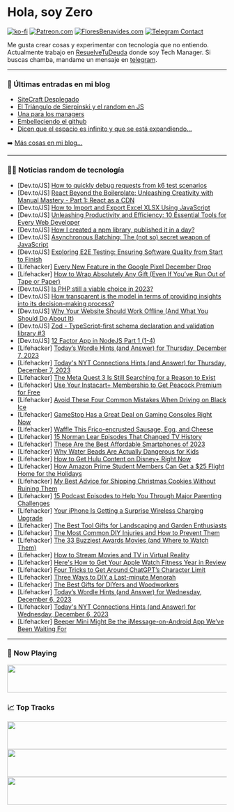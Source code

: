 # Hola, soy Zero

[![ko-fi](https://ko-fi.com/img/githubbutton_sm.svg)](https://ko-fi.com/J3J4N0LUK)
[![Patreon.com](https://img.shields.io/endpoint.svg?url=https%3A%2F%2Fshieldsio-patreon.vercel.app%2Fapi%3Fusername%3Dzerodragon%26type%3Dpatrons&style=for-the-badge)](https://patreon.com/zerodragon)
[![FloresBenavides.com](https://img.shields.io/website?down_message=oops&label=MiBlog&style=for-the-badge&up_message=online&url=https%3A%2F%2Ffloresbenavides.com)](https://floresbenavides.com)
[![Telegram Contact](https://img.shields.io/badge/escr%C3%ADbeme-ZeroDragon-%2326A5E4?style=for-the-badge&logo=telegram)](https://t.me/zerodragon)

Me gusta crear cosas y experimentar con tecnología que no entiendo.
Actualmente trabajo en [ResuelveTuDeuda](http://github.com/resuelve) donde soy Tech Manager.
Si buscas chamba, mandame un mensaje en [telegram](https://t.me/zerodragon).

---

### 📕 Últimas entradas en mi blog
<!-- BLOG-POST-LIST:START -->
- [SiteCraft Desplegado](https://floresbenavides.com/sitecraft-desplegado/)
- [El Triángulo de Sierpinski y el random en JS](https://floresbenavides.com/el-triangulo-de-sierpinski-y-el-random-en-js/)
- [Una para los managers](https://floresbenavides.com/una-para-los-managers/)
- [Embelleciendo el github](https://floresbenavides.com/embelleciendo-el-github/)
- [Dicen que el espacio es infinito y que se está expandiendo…](https://floresbenavides.com/dicen-que-el-espacio-es-infinito-y-que-se-esta-expandiendo/)
<!-- BLOG-POST-LIST:END -->

➡️ [Más cosas en mi blog...](https://floresbenavides.com)

---

### 👨‍💻 Noticias random de tecnología
<!-- TECH-POSTS:START -->
- [Dev.to/JS] [How to quickly debug requests from k6 test scenarios](https://dev.to/gpiechnik/how-to-quickly-debug-requests-from-k6-test-scenarios-4id3)
- [Dev.to/JS] [React Beyond the Boilerplate: Unleashing Creativity with Manual Mastery - Part 1: React as a CDN](https://dev.to/ajayprakash/react-beyond-the-boilerplate-unleashing-creativity-with-manual-mastery-part-1-using-react-as-a-cdn-without-npm-or-jsx-8oe)
- [Dev.to/JS] [How to Import and Export Excel XLSX Using JavaScript](https://dev.to/mescius/how-to-import-and-export-excel-xlsx-using-javascript-21mj)
- [Dev.to/JS] [Unleashing Productivity and Efficiency: 10 Essential Tools for Every Web Developer](https://dev.to/bhavesh_yadav/unleashing-productivity-and-efficiency-10-essential-tools-for-every-web-developer-256n)
- [Dev.to/JS] [How I created a npm library, published it in a day?](https://dev.to/mank42/how-i-created-a-npm-library-published-it-in-a-day-9b2)
- [Dev.to/JS] [Asynchronous Batching: The &lpar;not so&rpar; secret weapon of JavaScript](https://dev.to/cadienvan/asynchronous-batching-the-not-so-secret-weapon-of-javascript-2gno)
- [Dev.to/JS] [Exploring E2E Testing: Ensuring Software Quality from Start to Finish](https://dev.to/keploy/exploring-e2e-testing-ensuring-software-quality-from-start-to-finish-283e)
- [Lifehacker] [Every New Feature in the Google Pixel December Drop](https://lifehacker.com/tech/december-feature-drop-for-pixel-phones)
- [Lifehacker] [How to Wrap Absolutely Any Gift &lpar;Even If You’ve Run Out of Tape or Paper&rpar;](https://lifehacker.com/home/gift-wrapping-for-holidays)
- [Dev.to/JS] [Is PHP still a viable choice in 2023?](https://dev.to/cnastasi/is-php-still-a-viable-choice-in-2023-3gfn)
- [Dev.to/JS] [How transparent is the model in terms of providing insights into its decision-making process?](https://dev.to/yagnapandya9/how-transparent-is-the-model-in-terms-of-providing-insights-into-its-decision-making-process-gdj)
- [Dev.to/JS] [Why Your Website Should Work Offline &lpar;And What You Should Do About It&rpar;](https://dev.to/opensourcee/why-your-website-should-work-offline-and-what-you-should-do-about-it-fck)
- [Dev.to/JS] [Zod - TypeScript-first schema declaration and validation library #3](https://dev.to/nhannguyendevjs/zod-typescript-first-schema-declaration-and-validation-library-2-4k38)
- [Dev.to/JS] [12 Factor App in NodeJS Part 1 &lpar;1-4&rpar;](https://dev.to/sumitbhanushali/12-factor-app-in-nodejs-part-1-1-4-5gp2)
- [Lifehacker] [Today’s Wordle Hints &lpar;and Answer&rpar; for Thursday, December 7, 2023](https://lifehacker.com/entertainment/wordle-answer-today-december-7-2023)
- [Lifehacker] [Today&#39;s NYT Connections Hints &lpar;and Answer&rpar; for Thursday, December 7, 2023](https://lifehacker.com/entertainment/nyt-connections-answer-today-december-7-2023)
- [Lifehacker] [The Meta Quest 3 Is Still Searching for a Reason to Exist](https://lifehacker.com/tech/meta-quest-3-review-still-searching-for-a-reason-to-exist)
- [Lifehacker] [Use Your Instacart+ Membership to Get Peacock Premium for Free](https://lifehacker.com/entertainment/free-peacock-premium-instacart-membership)
- [Lifehacker] [Avoid These Four Common Mistakes When Driving on Black Ice](https://lifehacker.com/travel/black-ice-driving-tips-and-mistakes)
- [Lifehacker] [GameStop Has a Great Deal on Gaming Consoles Right Now](https://lifehacker.com/entertainment/gamestop-deal-ps5-xbox-nintendo-switch)
- [Lifehacker] [Waffle This Frico-encrusted Sausage, Egg, and Cheese](https://lifehacker.com/food-drink/frico-encrusted-sausage-egg-and-cheese-waffle-sandwich)
- [Lifehacker] [15 Norman Lear Episodes That Changed TV History](https://lifehacker.com/15-norman-lear-episodes-that-changed-tv-history-1849337456)
- [Lifehacker] [These Are the Best Affordable Smartphones of 2023](https://lifehacker.com/tech/the-best-affordable-smartphones-2023)
- [Lifehacker] [Why Water Beads Are Actually Dangerous for Kids](https://lifehacker.com/family/why-water-beads-are-dangerous-for-kids)
- [Lifehacker] [How to Get Hulu Content on Disney+ Right Now](https://lifehacker.com/entertainment/hulu-on-disney-plus)
- [Lifehacker] [How Amazon Prime Student Members Can Get a $25 Flight Home for the Holidays](https://lifehacker.com/travel/amazon-prime-student-25-dollar-holiday-flights-giveaway)
- [Lifehacker] [My Best Advice for Shipping Christmas Cookies Without Ruining Them](https://lifehacker.com/food-drink/best-ways-to-ship-cookies)
- [Lifehacker] [15 Podcast Episodes to Help You Through Major Parenting Challenges](https://lifehacker.com/family/the-best-parenting-podcast-episodes-for-every-milestone)
- [Lifehacker] [Your iPhone Is Getting a Surprise Wireless Charging Upgrade](https://lifehacker.com/tech/your-iphone-is-getting-qi2-compatible-charging)
- [Lifehacker] [The Best Tool Gifts for Landscaping and Garden Enthusiasts](https://lifehacker.com/home/best-tool-gifts-for-landscaping-and-garden-enthusiasts)
- [Lifehacker] [The Most Common DIY Injuries and How to Prevent Them](https://lifehacker.com/home/avoid-these-common-diy-injuries)
- [Lifehacker] [The 33 Buzziest Awards Movies &lpar;and Where to Watch Them&rpar;](https://lifehacker.com/entertainment/best-awards-movies)
- [Lifehacker] [How to Stream Movies and TV in Virtual Reality](https://lifehacker.com/how-to-stream-movies-and-tv-in-virtual-reality-1848340674)
- [Lifehacker] [Here&#39;s How to Get Your Apple Watch Fitness Year in Review](https://lifehacker.com/tech/apple-watch-fitness-year-in-review)
- [Lifehacker] [Four Tricks to Get Around ChatGPT’s Character Limit](https://lifehacker.com/tech/four-ways-to-get-around-chatgpts-character-limit)
- [Lifehacker] [Three Ways to DIY a Last-minute Menorah](https://lifehacker.com/home/diy-a-last-minute-menorah-for-hannukah)
- [Lifehacker] [The Best Gifts for DIYers and Woodworkers](https://lifehacker.com/home/tool-gifts-for-diy-woodworkers)
- [Lifehacker] [Today’s Wordle Hints &lpar;and Answer&rpar; for Wednesday, December 6, 2023](https://lifehacker.com/entertainment/wordle-answer-today-december-6-2023)
- [Lifehacker] [Today&#39;s NYT Connections Hints &lpar;and Answer&rpar; for Wednesday, December 6, 2023](https://lifehacker.com/entertainment/nyt-connections-answer-today-december-6-2023)
- [Lifehacker] [Beeper Mini Might Be the iMessage-on-Android App We’ve Been Waiting For](https://lifehacker.com/tech/beeper-mini-imessage-on-android-app)<!-- TECH-POSTS:END -->

---

### 🎵 Now Playing
<a href="https://spotify-now-playing-dun.vercel.app/now-playing?open"><img src="https://spotify-now-playing-dun.vercel.app/now-playing" width="540" height="64"></a>

### 📈 Top Tracks
<a href="https://spotify-now-playing-dun.vercel.app/top-tracks?i=1&open"><img src="https://spotify-now-playing-dun.vercel.app/top-tracks?i=1" width="540" height="64"></a>
<a href="https://spotify-now-playing-dun.vercel.app/top-tracks?i=2&open"><img src="https://spotify-now-playing-dun.vercel.app/top-tracks?i=2" width="540" height="64"></a>
<a href="https://spotify-now-playing-dun.vercel.app/top-tracks?i=3&open"><img src="https://spotify-now-playing-dun.vercel.app/top-tracks?i=3" width="540" height="64"></a>
